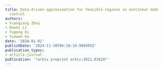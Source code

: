 ```yaml
---
title: Data-driven approximation for feasible regions in nonlinear model predictive
  control
authors:
- Yuanqiang Zhou
- Dewei Li
- Yugeng Xi
- Yunwen Xu
date: '2020-01-01'
publishDate: '2024-11-30T06:10:10.909495Z'
publication_types:
- article-journal
publication: '*arXiv preprint arXiv:2012.03428*'
---
```


